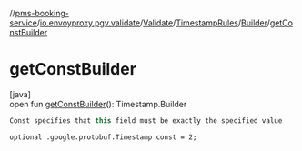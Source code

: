 //[pms-booking-service](../../../../../index.md)/[io.envoyproxy.pgv.validate](../../../index.md)/[Validate](../../index.md)/[TimestampRules](../index.md)/[Builder](index.md)/[getConstBuilder](get-const-builder.md)

# getConstBuilder

[java]\
open fun [getConstBuilder](get-const-builder.md)(): Timestamp.Builder

```kotlin
Const specifies that this field must be exactly the specified value

```
`optional .google.protobuf.Timestamp const = 2;`